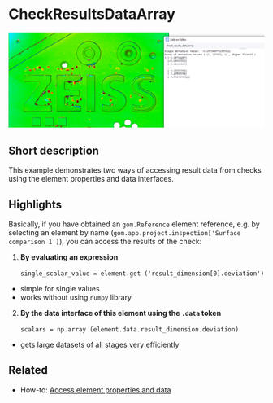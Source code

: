 # CheckResultsDataArray

![](check_results_data_array.png)

## Short description

This example demonstrates two ways of accessing result data from checks using the element properties and data interfaces.

## Highlights

Basically, if you have obtained an `gom.Reference` element reference, e.g. by selecting an element by name (`gom.app.project.inspection['Surface comparison 1']`), you can access the results of the check:

1. **By evaluating an expression**

   `single_scalar_value = element.get ('result_dimension[0].deviation')`
  
* simple for single values
* works without using `numpy` library

2. **By the data interface of this element using the `.data` token**

   `scalars = np.array (element.data.result_dimension.deviation)`

* gets large datasets of all stages very efficiently

## Related

* How-to: [Access element properties and data](https://zeissiqs.github.io/zeiss-inspect-addon-api/2025/howtos/python_api_introduction/python_api_introduction.html#access-element-properties)